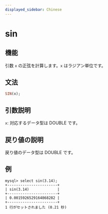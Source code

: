 ```yaml
---
displayed_sidebar: Chinese
---
```


# sin

## 機能

引数 `x` の正弦を計算します。`x` はラジアン単位です。

## 文法

```Haskell
SIN(x);
```

## 引数説明

`x`: 対応するデータ型は DOUBLE です。

## 戻り値の説明

戻り値のデータ型は DOUBLE です。

## 例

```Plain Text
mysql> select sin(3.14);
+-----------------------+
| sin(3.14)             |
+-----------------------+
| 0.0015926529164868282 |
+-----------------------+
1 行がセットされました (0.21 秒)
```
